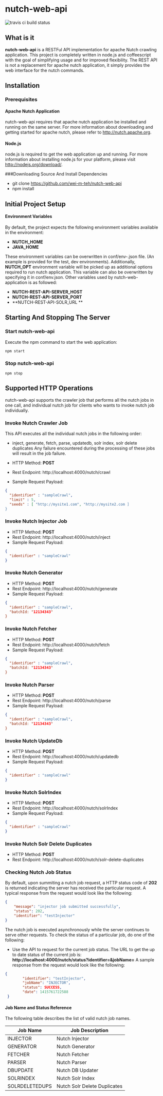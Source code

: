 # nutch-web-api 
![travis ci build status](https://travis-ci.org/wei-m-teh/nutch-web-api.svg?branch=master)

## What is it
**nutch-web-api** is a RESTFul API implementation for apache Nutch crawling application. 
This project is completely written in node.js and coffeescript with the goal of simplifying usage and for improved flexibility. The REST API is not a replacement for apache nutch application, it simply provides the web interface for the nutch commands.

## Installation
### Prerequisites
#### Apache Nutch Application
nutch-web-api requires that apache nutch application be installed and running on the same server. For more information about downloading and getting started for apache nutch, please refer to http://nutch.apache.org. 

#### Node.js
node.js is required to get the web application up and running. For more information about installing node.js for your platform, please visit http://nodejs.org/download/.

###Downloading Source And Install Dependencies
- git clone https://github.com/wei-m-teh/nutch-web-api
- npm install

## Initial Project Setup
#### Environment Variables
By default, the project expects the following environment variables available in the environment:
 
- **NUTCH_HOME**
- **JAVA_HOME** 

These environment variables can be overwritten in conf/env-<environment>.json file. (An example is provided for the test, dev environments). 
Additionally, **NUTCH_OPT** environment variable will be picked up as additional options required to run nutch application. This variable can also be overwritten by specifying it in conf/env.json. Other variables used by nutch-web-application is as followed:

- **NUTCH-REST-API-SERVER_HOST**
- **NUTCH-REST-API-SERVER_PORT**
- **NUTCH-REST-API-SOLR_URL **

## Starting And Stopping The Server
### Start nutch-web-api
Execute the npm command to start the web application:

```npm start```

### Stop nutch-web-api
```npm stop```

## Supported HTTP Operations
nutch-web-api supports the crawler job that performs all the nutch jobs in one call, and individual nutch job for clients who wants to invoke nutch job individually.

### Invoke Nutch Crawler Job
This API executes all the individual nutch jobs in the following order:
- inject, generate, fetch, parse, updatedb, solr index, solr delete duplicates
Any failure encountered during the processing of these jobs will result in the job failure.

- HTTP Method: **POST** 
- Rest Endpoint: http://localhost:4000/nutch/crawl
- Sample Request Payload:

```json
{
  "identifier" : "sampleCrawl", 
  "limit" : 5,
  "seeds" : [ "http://mysite1.com", "http://mysite2.com ]
}
```

### Invoke Nutch Injector Job
- HTTP Method: **POST** 
- Rest Endpoint: http://localhost:4000/nutch/inject
- Sample Request Payload:

```json
{
  "identifier" : "sampleCrawl"
}
```

### Invoke Nutch Generator
- HTTP Method: **POST** 
- Rest Endpoint: http://localhost:4000/nutch/generate
- Sample Request Payload:

```json
{
  "identifier" : "sampleCrawl",
  "batchId: "12134343"
}
```

### Invoke Nutch Fetcher
- HTTP Method: **POST** 
- Rest Endpoint: http://localhost:4000/nutch/fetch
- Sample Request Payload:

```json
{
  "identifier" : "sampleCrawl",
  "batchId: "12134343"
}
```

### Invoke Nutch Parser
- HTTP Method: **POST** 
- Rest Endpoint: http://localhost:4000/nutch/parse
- Sample Request Payload:

```json
{
  "identifier" : "sampleCrawl",
  "batchId: "12134343"
}
```

### Invoke Nutch UpdateDb
- HTTP Method: **POST** 
- Rest Endpoint: http://localhost:4000/nutch/updatedb
- Sample Request Payload:

```json
{
  "identifier" : "sampleCrawl"
}
```

### Invoke Nutch SolrIndex
- HTTP Method: **POST** 
- Rest Endpoint: http://localhost:4000/nutch/solrIndex
- Sample Request Payload:

```json
{
  "identifier" : "sampleCrawl"
}
```

### Invoke Nutch Solr Delete Duplicates
- HTTP Method: **POST** 
- Rest Endpoint: http://localhost:4000/nutch/solr-delete-duplicates

### Checking Nutch Job Status
By default, upon summiting a nutch job request, a HTTP status code of **202** is returned  indicating the server has received the particular request. A typical response from the request would look like the following:

```json
{
    "message": "injector job submitted successfully",
    "status": 202,
    "identifier": "testInjector"
}
``` 

The nutch job is executed asynchronously while the server continues to serve other requests. To check the status of a particular job, do one of the following:

- Use the API to request for the current job status. The URL to get the up to date status of the current job is:
**http://localhost:4000/nutch/status?identifier=<the identifier for the job>&jobName=<the job name>**
A sample response from the request would look like the following:

```json
{
        "identifier": "testInjector",
        "jobName": "INJECTOR",
        "status": SUCCESS,
        "date": 1415761722588
 }
```

#### Job Name and Status Reference ####
The following table describes the list of valid nutch job names.

| Job Name  | Job Description |
| ------------- | ------------- |
| INJECTOR | Nutch Injector |
| GENERATOR  | Nutch Generator |
| FETCHER | Nutch Fetcher |
| PARSER | Nutch Parser |
| DBUPDATE | Nutch DB Updater |
| SOLRINDEX | Nutch Solr Index |
| SOLRDELETEDUPS | Nutch Solr Delete Duplicates |
